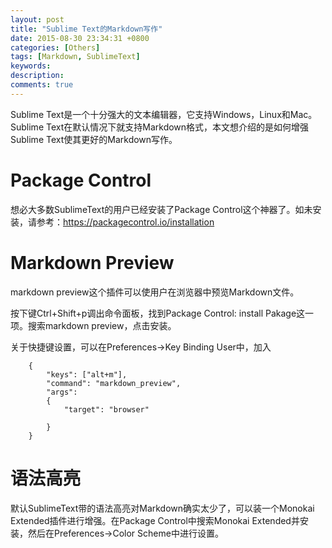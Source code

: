 ```yaml
---
layout: post
title: "Sublime Text的Markdown写作"
date: 2015-08-30 23:34:31 +0800
categories: [Others]
tags: [Markdown, SublimeText]
keywords: 
description: 
comments: true
---
```


Sublime Text是一个十分强大的文本编辑器，它支持Windows，Linux和Mac。Sublime Text在默认情况下就支持Markdown格式，本文想介绍的是如何增强Sublime Text使其更好的Markdown写作。

# Package Control

想必大多数SublimeText的用户已经安装了Package Control这个神器了。如未安装，请参考：https://packagecontrol.io/installation

# Markdown Preview

markdown preview这个插件可以使用户在浏览器中预览Markdown文件。

按下键Ctrl+Shift+p调出命令面板，找到Package Control: install Pakage这一项。搜索markdown preview，点击安装。

关于快捷键设置，可以在Preferences->Key Binding User中，加入
```
	{ 
		"keys": ["alt+m"],
		"command": "markdown_preview",
		"args": 
		{ 
			"target": "browser"
			
		} 
	}
```

# 语法高亮

默认SublimeText带的语法高亮对Markdown确实太少了，可以装一个Monokai Extended插件进行增强。在Package Control中搜索Monokai Extended并安装，然后在Preferences->Color Scheme中进行设置。


